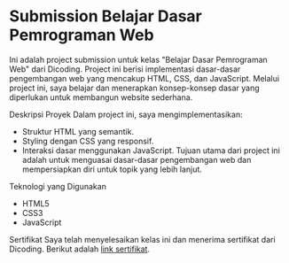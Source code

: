 # Submission Belajar Dasar Pemrograman Web

Ini adalah project submission untuk kelas "Belajar Dasar Pemrograman Web" dari Dicoding. Project ini berisi implementasi dasar-dasar pengembangan web yang mencakup HTML, CSS, dan JavaScript. Melalui project ini, saya belajar dan menerapkan konsep-konsep dasar yang diperlukan untuk membangun website sederhana.

Deskripsi Proyek
Dalam project ini, saya mengimplementasikan:
- Struktur HTML yang semantik.
- Styling dengan CSS yang responsif.
- Interaksi dasar menggunakan JavaScript.
Tujuan utama dari project ini adalah untuk menguasai dasar-dasar pengembangan web dan mempersiapkan diri untuk topik yang lebih lanjut.

Teknologi yang Digunakan
- HTML5
- CSS3
- JavaScript

Sertifikat
Saya telah menyelesaikan kelas ini dan menerima sertifikat dari Dicoding. Berikut adalah [link sertifikat](https://www.dicoding.com/certificates/6RPNVNG38Z2M).
